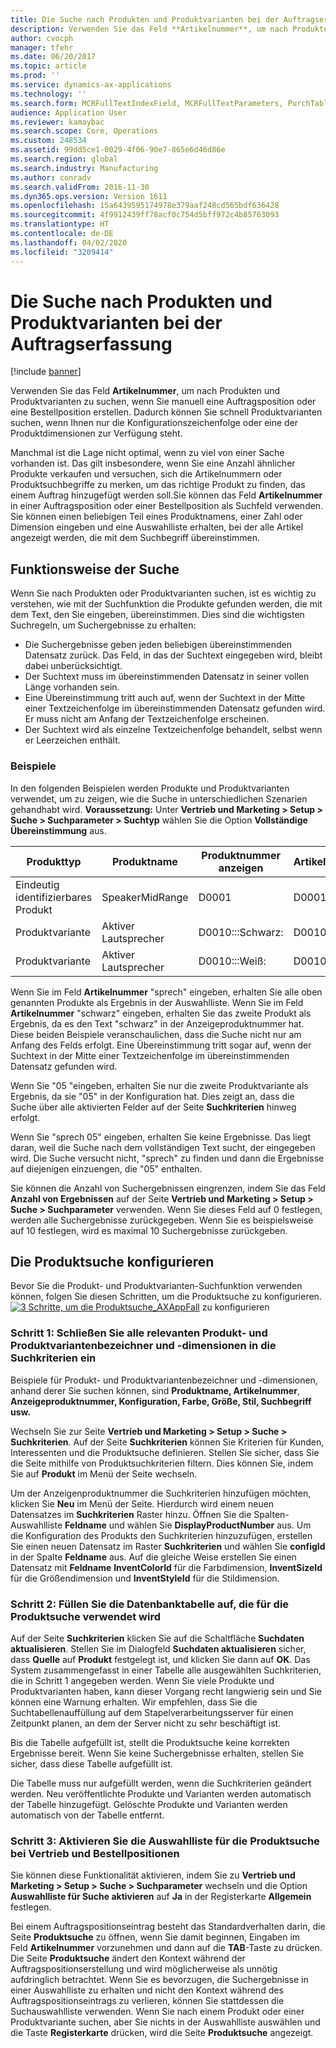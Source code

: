 ```yaml
---
title: Die Suche nach Produkten und Produktvarianten bei der Auftragserfassung
description: Verwenden Sie das Feld **Artikelnummer**, um nach Produkten und Produktvarianten zu suchen, wenn Sie manuell eine Auftragsposition oder eine Bestellposition erstellen. Dadurch können Sie schnell Produktvarianten suchen, wenn Ihnen nur die Konfigurationszeichenfolge oder eine der Produktdimensionen zur Verfügung steht.
author: cvocph
manager: tfehr
ms.date: 06/20/2017
ms.topic: article
ms.prod: ''
ms.service: dynamics-ax-applications
ms.technology: ''
ms.search.form: MCRFullTextIndexField, MCRFullTextParameters, PurchTable, SalesTable
audience: Application User
ms.reviewer: kamaybac
ms.search.scope: Core, Operations
ms.custom: 248534
ms.assetid: 99dd5ce1-0029-4f06-90e7-865e6d46d86e
ms.search.region: global
ms.search.industry: Manufacturing
ms.author: conradv
ms.search.validFrom: 2016-11-30
ms.dyn365.ops.version: Version 1611
ms.openlocfilehash: 15a6439595174978e379aaf248cd565bdf636428
ms.sourcegitcommit: 4f9912439ff78acf0c754d5bff972c4b85763093
ms.translationtype: HT
ms.contentlocale: de-DE
ms.lasthandoff: 04/02/2020
ms.locfileid: "3209414"
---
```

# <a name="search-for-products-and-product-variants-during-order-entry"></a>Die Suche nach Produkten und Produktvarianten bei der Auftragserfassung

[!include [banner](../includes/banner.md)]

Verwenden Sie das Feld **Artikelnummer**, um nach Produkten und Produktvarianten zu suchen, wenn Sie manuell eine Auftragsposition oder eine Bestellposition erstellen.  Dadurch können Sie schnell Produktvarianten suchen, wenn Ihnen nur die Konfigurationszeichenfolge oder eine der Produktdimensionen zur Verfügung steht.

Manchmal ist die Lage nicht optimal, wenn zu viel von einer Sache vorhanden ist. Das gilt insbesondere, wenn Sie eine Anzahl ähnlicher Produkte verkaufen und versuchen, sich die Artikelnummern oder Produktsuchbegriffe zu merken, um das richtige Produkt zu finden, das einem Auftrag hinzugefügt werden soll.Sie können das Feld **Artikelnummer** in einer Auftragsposition oder einer Bestellposition als Suchfeld verwenden. Sie können einen beliebigen Teil eines Produktnamens, einer Zahl oder Dimension eingeben und eine Auswahlliste erhalten, bei der alle Artikel angezeigt werden, die mit dem Suchbegriff übereinstimmen.

## <a name="how-searchworks"></a>Funktionsweise der Suche
Wenn Sie nach Produkten oder Produktvarianten suchen, ist es wichtig zu verstehen, wie mit der Suchfunktion die Produkte gefunden werden, die mit dem Text, den Sie eingeben, übereinstimmen. Dies sind die wichtigsten Suchregeln, um Suchergebnisse zu erhalten:

-   Die Suchergebnisse geben jeden beliebigen übereinstimmenden Datensatz zurück. Das Feld, in das der Suchtext eingegeben wird, bleibt dabei unberücksichtigt.
-   Der Suchtext muss im übereinstimmenden Datensatz in seiner vollen Länge vorhanden sein.
-   Eine Übereinstimmung tritt auch auf, wenn der Suchtext in der Mitte einer Textzeichenfolge im übereinstimmenden Datensatz gefunden wird. Er muss nicht am Anfang der Textzeichenfolge erscheinen.
-   Der Suchtext wird als einzelne Textzeichenfolge behandelt, selbst wenn er Leerzeichen enthält.

### <a name="examples"></a>Beispiele

In den folgenden Beispielen werden Produkte und Produktvarianten verwendet, um zu zeigen, wie die Suche in unterschiedlichen Szenarien gehandhabt wird. **Voraussetzung:** Unter **Vertrieb und Marketing &gt; Setup &gt; Suche &gt; Suchparameter &gt; Suchtyp** wählen Sie die Option **Vollständige Übereinstimmung** aus.

| Produkttyp     | Produktname    | Produktnummer anzeigen | Artikelnummer | Variante |
|------------------|-----------------|------------------------|-------------|---------------|
| Eindeutig identifizierbares Produkt | SpeakerMidRange | D0001                  | D0001       | N/Z            |
| Produktvariante  | Aktiver Lautsprecher  | D0010:::Schwarz:         | D0010       | 000005        |
| Produktvariante  | Aktiver Lautsprecher  | D0010:::Weiß:         | D0010       | Weiß         |

Wenn Sie im Feld **Artikelnummer** "sprech" eingeben, erhalten Sie alle oben genannten Produkte als Ergebnis in der Auswahlliste. Wenn Sie im Feld **Artikelnummer** "schwarz" eingeben, erhalten Sie das zweite Produkt als Ergebnis, da es den Text "schwarz" in der Anzeigeproduktnummer hat. Diese beiden Beispiele veranschaulichen, dass die Suche nicht nur am Anfang des Felds erfolgt. Eine Übereinstimmung tritt sogar auf, wenn der Suchtext in der Mitte einer Textzeichenfolge im übereinstimmenden Datensatz gefunden wird.  

Wenn Sie "05 "eingeben, erhalten Sie nur die zweite Produktvariante als Ergebnis, da sie "05" in der Konfiguration hat. Dies zeigt an, dass die Suche über alle aktivierten Felder auf der Seite **Suchkriterien** hinweg erfolgt.  

Wenn Sie "sprech 05" eingeben, erhalten Sie keine Ergebnisse. Das liegt daran, weil die Suche nach dem vollständigen Text sucht, der eingegeben wird. Die Suche versucht nicht, "sprech" zu finden und dann die Ergebnisse auf diejenigen einzuengen, die "05" enthalten.  

Sie können die Anzahl von Suchergebnissen eingrenzen, indem Sie das Feld **Anzahl von Ergebnissen** auf der Seite **Vertrieb und Marketing &gt; Setup &gt; Suche &gt; Suchparameter** verwenden. Wenn Sie dieses Feld auf 0 festlegen, werden alle Suchergebnisse zurückgegeben. Wenn Sie es beispielsweise auf 10 festlegen, wird es maximal 10 Suchergebnisse zurückgeben.

## <a name="configure-the-productsearch"></a>Die Produktsuche konfigurieren
Bevor Sie die Produkt- und Produktvarianten-Suchfunktion verwenden können, folgen Sie diesen Schritten, um die Produktsuche zu konfigurieren. [![3 Schritte, um die Produktsuche\_AXAppFall](./media/3-steps-to-configure-product-search_axappfall.png)](./media/3-steps-to-configure-product-search_axappfall.png) zu konfigurieren

### <a name="step-1include-all-the-relevant-product-and-product-variant-identifiers-and-dimensions-in-the-search-criteria"></a>Schritt 1: Schließen Sie alle relevanten Produkt- und Produktvariantenbezeichner und -dimensionen in die Suchkriterien ein

Beispiele für Produkt- und Produktvariantenbezeichner und -dimensionen, anhand derer Sie suchen können, sind **Produktname, Artikelnummer**, **Anzeigeproduktnummer, Konfiguration, Farbe, Größe, Stil, Suchbegriff usw.**  

Wechseln Sie zur Seite **Vertrieb und Marketing &gt; Setup &gt; Suche &gt; Suchkriterien**. Auf der Seite **Suchkriterien** können Sie Kriterien für Kunden, Interessenten und die Produktsuche definieren. Stellen Sie sicher, dass Sie die Seite mithilfe von Produktsuchkriterien filtern. Dies können Sie, indem Sie auf **Produkt** im Menü der Seite wechseln.  

Um der Anzeigenproduktnummer die Suchkriterien hinzufügen möchten, klicken Sie **Neu** im Menü der Seite. Hierdurch wird einem neuen Datensatzes im **Suchkriterien** Raster hinzu. Öffnen Sie die Spalten-Auswahlliste **Feldname** und wählen Sie **DisplayProductNumber** aus. Um die Konfiguration des Produkts den Suchkriterien hinzuzufügen, erstellen Sie einen neuen Datensatz im Raster **Suchkriterien** und wählen Sie **configId** in der Spalte **Feldname** aus. Auf die gleiche Weise erstellen Sie einen Datensatz mit **Feldname** **InventColorId** für die Farbdimension, **InventSizeId** für die Größendimension und **InventStyleId** für die Stildimension.

### <a name="step-2-populate-the-database-table-that-is-used-for-product-search"></a>Schritt 2: Füllen Sie die Datenbanktabelle auf, die für die Produktsuche verwendet wird

Auf der Seite **Suchkriterien** klicken Sie auf die Schaltfläche **Suchdaten aktualisieren**. Stellen Sie im Dialogfeld **Suchdaten aktualisieren** sicher, dass **Quelle** auf **Produkt** festgelegt ist, und klicken Sie dann auf **OK**. Das System zusammengefasst in einer Tabelle alle ausgewählten Suchkriterien, die in Schritt 1 angegeben werden. Wenn Sie viele Produkte und Produktvarianten haben, kann dieser Vorgang recht langwierig sein und Sie können eine Warnung erhalten. Wir empfehlen, dass Sie die Suchtabellenauffüllung auf dem Stapelverarbeitungsserver für einen Zeitpunkt planen, an dem der Server nicht zu sehr beschäftigt ist.  

Bis die Tabelle aufgefüllt ist, stellt die Produktsuche keine korrekten Ergebnisse bereit. Wenn Sie keine Suchergebnisse erhalten, stellen Sie sicher, dass diese Tabelle aufgefüllt ist.  

Die Tabelle muss nur aufgefüllt werden, wenn die Suchkriterien geändert werden. Neu veröffentlichte Produkte und Varianten werden automatisch der Tabelle hinzugefügt. Gelöschte Produkte und Varianten werden automatisch von der Tabelle entfernt.

### <a name="step-3-enable-the-lookup-for-product-search-on-sales-and-purchase-order-lines"></a>Schritt 3: Aktivieren Sie die Auswahlliste für die Produktsuche bei Vertrieb und Bestellpositionen

Sie können diese Funktionalität aktivieren, indem Sie zu **Vertrieb und Marketing &gt; Setup &gt; Suche &gt; Suchparameter** wechseln und die Option **Auswahlliste für Suche aktivieren** auf **Ja** in der Registerkarte **Allgemein** festlegen.  

Bei einem Auftragspositionseintrag besteht das Standardverhalten darin, die Seite **Produktsuche** zu öffnen, wenn Sie damit beginnen, Eingaben im Feld **Artikelnummer** vorzunehmen und dann auf die **TAB**-Taste zu drücken. Die Seite **Produktsuche** ändert den Kontext während der Auftragspositionserstellung und wird möglicherweise als unnötig aufdringlich betrachtet. Wenn Sie es bevorzugen, die Suchergebnisse in einer Auswahlliste zu erhalten und nicht den Kontext während des Auftragspositionseintrags zu verlieren, können Sie stattdessen die Suchauswahlliste verwenden. Wenn Sie nach einem Produkt oder einer Produktvariante suchen, aber Sie nichts in der Auswahlliste auswählen und die Taste **Registerkarte** drücken, wird die Seite **Produktsuche** angezeigt.



